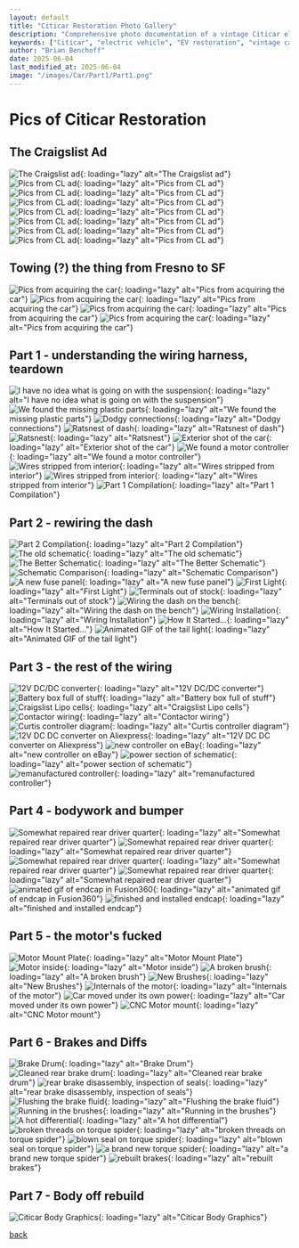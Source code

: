 ```yaml
---
layout: default
title: "Citicar Restoration Photo Gallery"
description: "Comprehensive photo documentation of a vintage Citicar electric vehicle restoration, from Craigslist find to complete teardown"
keywords: ["Citicar", "electric vehicle", "EV restoration", "vintage cars", "car restoration", "electric car history", "automotive repair", "DIY restoration"]
author: "Brian Benchoff"
date: 2025-06-04
last_modified_at: 2025-06-04
image: "/images/Car/Part1/Part1.png"
---
```


# Pics of Citicar Restoration

## The Craigslist Ad
![The Craigslist ad](/images/Car/Craigslist/Screencap.PNG){: loading="lazy" alt="The Craigslist ad"}
![Pics from CL ad](/images/Car/Craigslist/1.jpg){: loading="lazy" alt="Pics from CL ad"}
![Pics from CL ad](/images/Car/Craigslist/2.jpg){: loading="lazy" alt="Pics from CL ad"}
![Pics from CL ad](/images/Car/Craigslist/3.jpg){: loading="lazy" alt="Pics from CL ad"}
![Pics from CL ad](/images/Car/Craigslist/4.jpg){: loading="lazy" alt="Pics from CL ad"}
![Pics from CL ad](/images/Car/Craigslist/5.jpg){: loading="lazy" alt="Pics from CL ad"}
![Pics from CL ad](/images/Car/Craigslist/6.jpg){: loading="lazy" alt="Pics from CL ad"}
![Pics from CL ad](/images/Car/Craigslist/7.jpg){: loading="lazy" alt="Pics from CL ad"}


## Towing (?) the thing from Fresno to SF
![Pics from acquiring the car](/images/Car/Acquiring/1.jpg){: loading="lazy" alt="Pics from acquiring the car"}
![Pics from acquiring the car](/images/Car/Acquiring/3.jpg){: loading="lazy" alt="Pics from acquiring the car"}
![Pics from acquiring the car](/images/Car/Acquiring/2.jpg){: loading="lazy" alt="Pics from acquiring the car"}
![Pics from acquiring the car](/images/Car/Acquiring/4.jpg){: loading="lazy" alt="Pics from acquiring the car"}

## Part 1 - understanding the wiring harness, teardown
![I have no idea what is going on with the suspension](/images/Car/Part1/1.png){: loading="lazy" alt="I have no idea what is going on with the suspension"}
![We found the missing plastic parts](/images/Car/Part1/2.png){: loading="lazy" alt="We found the missing plastic parts"}
![Dodgy connections](/images/Car/Part1/3.png){: loading="lazy" alt="Dodgy connections"}
![Ratsnest of dash](/images/Car/Part1/4.png){: loading="lazy" alt="Ratsnest of dash"}
![Ratsnest](/images/Car/Part1/5.png){: loading="lazy" alt="Ratsnest"}
![Exterior shot of the car](/images/Car/Part1/6.png){: loading="lazy" alt="Exterior shot of the car"}
![We found a motor controller](/images/Car/Part1/7.png){: loading="lazy" alt="We found a motor controller"}
![Wires stripped from interior](/images/Car/Part1/8.png){: loading="lazy" alt="Wires stripped from interior"}
![Wires stripped from interior](/images/Car/Part1/9.png){: loading="lazy" alt="Wires stripped from interior"}
![Part 1 Compilation](/images/Car/Part1/Part1.png){: loading="lazy" alt="Part 1 Compilation"}

## Part 2 - rewiring the dash
![Part 2 Compilation](/images/Car/Part2/Part2.png){: loading="lazy" alt="Part 2 Compilation"}
![The old schematic](/images/Car/Part2/OldSch.PNG){: loading="lazy" alt="The old schematic"}
![The Better Schematic](/images/Car/Part2/Schematic.png){: loading="lazy" alt="The Better Schematic"}
![Schematic Comparison](/images/Car/Part2/SchComp.png){: loading="lazy" alt="Schematic Comparison"}
![A new fuse panel](/images/Car/Part2/fusepanel.png){: loading="lazy" alt="A new fuse panel"}
![First Light](/images/Car/Part2/FirstLight.png){: loading="lazy" alt="First Light"}
![Terminals out of stock](/images/Car/Part2/Terminals.png){: loading="lazy" alt="Terminals out of stock"}
![Wiring the dash on the bench](/images/Car/Part2/BenchWiring.png){: loading="lazy" alt="Wiring the dash on the bench"}
![Wiring Installation](/images/Car/Part2/WiringInstall.jpg){: loading="lazy" alt="Wiring Installation"}
![How It Started...](/images/Car/Part2/Howitstarted.png){: loading="lazy" alt="How It Started..."}
![Animated GIF of the tail light](/images/Car/Part2/TailLight.gif){: loading="lazy" alt="Animated GIF of the tail light"}

## Part 3 - the rest of the wiring
![12V DC/DC converter](/images/Car/Part3/12vDC.png){: loading="lazy" alt="12V DC/DC converter"}
![Battery box full of stuff](/images/Car/Part3/Batteryboxwired.png){: loading="lazy" alt="Battery box full of stuff"}
![Craigslist Lipo cells](/images/Car/Part3/CLlipo.png){: loading="lazy" alt="Craigslist Lipo cells"}
![Contactor wiring](/images/Car/Part3/contactorwiring.png){: loading="lazy" alt="Contactor wiring"}
![Curtis controller diagram](/images/Car/Part3/CurtisControllerDiagram.png){: loading="lazy" alt="Curtis controller diagram"}
![12V DC DC converter on Aliexpress](/images/Car/Part3/DCDCconverter.png){: loading="lazy" alt="12V DC DC converter on Aliexpress"}
![new controller on eBay](/images/Car/Part3/ebaycontroller.png){: loading="lazy" alt="new controller on eBay"}
![power section of schematic](/images/Car/Part3/tinysch.png){: loading="lazy" alt="power section of schematic"}
![remanufactured controller](/images/Car/Part3/RefurbController.png){: loading="lazy" alt="remanufactured controller"}

## Part 4 - bodywork and bumper
![Somewhat repaired rear driver quarter](/images/Car/Part4/DriverQuarter.png){: loading="lazy" alt="Somewhat repaired rear driver quarter"}
![Somewhat repaired rear driver quarter](/images/Car/Part4/RepairedPanel.png){: loading="lazy" alt="Somewhat repaired rear driver quarter"}
![Somewhat repaired rear driver quarter](/images/Car/Part4/BodyPanelRepair.png){: loading="lazy" alt="Somewhat repaired rear driver quarter"}
![Somewhat repaired rear driver quarter](/images/Car/Part4/BigNoseCombined.png){: loading="lazy" alt="Somewhat repaired rear driver quarter"}
![animated gif of endcap in Fusion360](/images/Car/Part4/BumperEndcap.gif){: loading="lazy" alt="animated gif of endcap in Fusion360"}
![finished and installed endcap](/images/Car/Part4/BumperEndcapPic.jpg){: loading="lazy" alt="finished and installed endcap"}

## Part 5 - the motor's fucked
![Motor Mount Plate](/images/Car/Part5/MotorMountPlate.png){: loading="lazy" alt="Motor Mount Plate"}
![Motor inside](/images/Car/Part5/MotorEnd.png){: loading="lazy" alt="Motor inside"}
![A broken brush](/images/Car/Part5/ChoochedBrushes.png){: loading="lazy" alt="A broken brush"}
![New Brushes](/images/Car/Part5/MotorBrushes.png){: loading="lazy" alt="New Brushes"}
![Internals of the motor](/images/Car/Part5/MotorTeardown.png){: loading="lazy" alt="Internals of the motor"}
![Car moved under its own power](/images/Car/Part5/ActuallyDrove.jpg){: loading="lazy" alt="Car moved under its own power"}
![CNC Motor mount](/images/Car/Part5/MotorMount.gif){: loading="lazy" alt="CNC Motor mount"}

## Part 6 - Brakes and Diffs
![Brake Drum](/images/Car/Part6/BrakeDrum.png){: loading="lazy" alt="Brake Drum"}
![Cleaned rear brake drum](/images/Car/Part6/BrakeClean.png){: loading="lazy" alt="Cleaned rear brake drum"}
![rear brake disassembly, inspection of seals](/images/Car/Part6/brakepartsseals.png){: loading="lazy" alt="rear brake disassembly, inspection of seals"}
![Flushing the brake fluid](/images/Car/Part6/BrakeFluid.png){: loading="lazy" alt="Flushing the brake fluid"}
![Running in the brushes](/images/Car/Part6/BrushRunin.png){: loading="lazy" alt="Running in the brushes"}
![A hot differential](/images/Car/Part6/HotDiff.png){: loading="lazy" alt="A hot differential"}
![broken threads on torque spider](/images/Car/Part6/newthreads.jpg){: loading="lazy" alt="broken threads on torque spider"}
![blown seal on torque spider](/images/Car/Part6/blownseal.jpg){: loading="lazy" alt="blown seal on torque spider"}
![a brand new torque spider](/images/Car/Part6/newspider.jpg){: loading="lazy" alt="a brand new torque spider"}
![rebuilt brakes](/images/Car/Part6/rebuiltbrakes.jpg){: loading="lazy" alt="rebuilt brakes"}

## Part 7 - Body off rebuild
![Citicar Body Graphics](/images/Car/Part7/CiticarBodyGraphics.png){: loading="lazy" alt="Citicar Body Graphics"}



[back](../)
